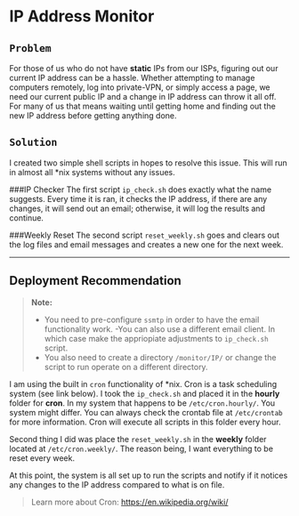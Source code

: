 **IP Address Monitor**
===================
`Problem`
-------------
For those of us who do not have **static** IPs from our ISPs, figuring out our current IP address can be a hassle. Whether attempting to manage computers remotely, log into private-VPN, or simply access a page, we need our current public IP and a change in IP address can throw it all off. For many of us that means waiting until getting home and finding out the new IP address before getting anything done. 


`Solution`
-------------
I created two simple shell scripts in hopes to resolve this issue. This will run in almost all *nix systems without any issues. 

###IP Checker
The first script ``ip_check.sh`` does exactly what the name suggests. Every time it is ran, it checks the IP address, if there are any changes, it will send out an email; otherwise, it will log the results and continue. 

###Weekly Reset
The second script ``reset_weekly.sh`` goes and clears out the log files and email messages and creates a new one for the next week. 

----------

Deployment Recommendation 
-------------
> **Note:**
> - You need to pre-configure ``ssmtp`` in order to have the email functionality work. 
> -You can also use a different email client. In which case make the appriopiate adjustments to ``ip_check.sh`` script.
> - You also need to create a directory ``/monitor/IP/`` or change the script to run operate on a different directory. 

I am using the built in ``cron`` functionality of *nix. Cron is a task scheduling system (see link below). I took the ``ip_check.sh`` and placed it in the **hourly** folder for **cron**. In my system that happens to be ``/etc/cron.hourly/``. You system might differ. You can always check the crontab file at ``/etc/crontab`` for more information. Cron will execute all scripts in this folder every hour. 

Second thing I did was place the ``reset_weekly.sh`` in the **weekly** folder located at ``/etc/cron.weekly/``. The reason being, I want everything to be reset every week. 

At this point, the system is all set up to run the scripts and notify if it notices any changes to the IP address compared to what is on file. 

>Learn more about Cron: 
>https://en.wikipedia.org/wiki/
